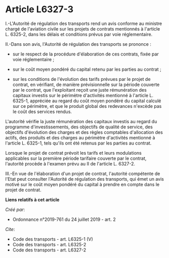 # Article L6327-3

I.-L'Autorité de régulation des transports rend un avis conforme au ministre chargé de l'aviation civile sur les projets de
contrats mentionnés à l'article L. 6325-2, dans les délais et conditions prévus par voie réglementaire. 

II.-Dans son avis, l'Autorité de régulation des transports se prononce :

- sur le respect de la procédure d'élaboration de ces contrats, fixée par voie réglementaire ;

- sur le coût moyen pondéré du capital retenu par les parties au contrat ;

- sur les conditions de l'évolution des tarifs prévues par le projet de contrat, en vérifiant, de manière prévisionnelle sur
la période couverte par le contrat, que l'exploitant reçoit une juste rémunération des capitaux investis sur le périmètre
d'activités mentionné à l'article L. 6325-1, appréciée au regard du coût moyen pondéré du capital calculé sur ce périmètre,
et que le produit global des redevances n'excède pas le coût des services rendus. 

L'autorité vérifie la juste rémunération des capitaux investis au regard du programme d'investissements, des objectifs de
qualité de service, des objectifs d'évolution des charges et des règles comptables d'allocation des actifs, des produits et
des charges au périmètre d'activités mentionné à l'article L. 6325-1, tels qu'ils ont été retenus par les parties au
contrat. 

Lorsque le projet de contrat prévoit les tarifs et leurs modulations applicables sur la première période tarifaire couverte
par le contrat, l'autorité procède à l'examen prévu au II de l'article L. 6327-2. 

III.-En vue de l'élaboration d'un projet de contrat, l'autorité compétente de l'Etat peut consulter l'Autorité de régulation
des transports, qui émet un avis motivé sur le coût moyen pondéré du capital à prendre en compte dans le projet de contrat.

**Liens relatifs à cet article**

_Créé par_:

  - Ordonnance n°2019-761 du 24 juillet 2019 - art. 2

_Cite_:

  - Code des transports - art. L6325-1 (V)
  - Code des transports - art. L6325-2
  - Code des transports - art. L6327-2
